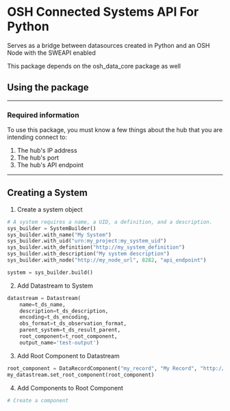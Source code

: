 # OSH Connected Systems API For Python
Serves as a bridge between datasources created in Python and an OSH Node with the SWEAPI enabled

This package depends on the osh_data_core package as well 

## Using the package

---

### Required information
To use this package, you must know a few things about the hub that you are intending connect to:
1. The hub's IP address
2. The hub's port
3. The hub's API endpoint

---

## Creating a System
1. Create a system object   
```python 
# A system requires a name, a UID, a definition, and a description.
sys_builder = SystemBuilder()
sys_builder.with_name("My System")
sys_builder.with_uid("urn:my_project:my_system_uid")
sys_builder.with_definition("http://my_system_definition")
sys_builder.with_description("My system description")
sys_builder.with_node("http://my_node_url", 8282, "api_endpoint")

system = sys_builder.build()
```

2. Add Datastream to System
```python
datastream = Datastream(
    name=t_ds_name, 
    description=t_ds_description, 
    encoding=t_ds_encoding,                        
    obs_format=t_ds_observation_format, 
    parent_system=t_ds_result_parent,
    root_component=t_root_component, 
    output_name='test-output')
```

3. Add Root Component to Datastream
```python
root_component = DataRecordComponent("my_record", "My Record", "http://my_record_definition", "My record description")
my_datastream.set_root_component(root_component)
```

4. Add Components to Root Component
```python
# Create a component

```